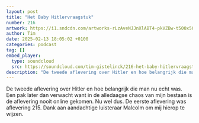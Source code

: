 ```yaml
---
layout: post
title: "Het Baby Hitlervraagstuk"
number: 216
artwork: https://i1.sndcdn.com/artworks-rLzAveNJJnXlABT4-pkVZBw-t500x500.png
author: Tim
date: 2025-02-13 18:05:02 +0100
categories: podcast
tag: []
embed_player:
  type: soundcloud
  src: https://soundcloud.com/tim-gistelinck/216-het-baby-hitlervraagstuk
description: "De tweede aflevering over Hitler en hoe belangrijk die man nu echt was."
---
```

De tweede aflevering over Hitler en hoe belangrijk die man nu echt was. Een pak later dan verwacht want in de alledaagse chaos van mijn bestaan is de aflevering nooit online gekomen. Nu wel dus. De eerste aflevering was aflevering 215. Dank aan aandachtige luisteraar Malcolm om mij hierop te wijzen.